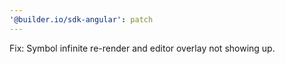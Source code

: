 ```yaml
---
'@builder.io/sdk-angular': patch
---
```


Fix: Symbol infinite re-render and editor overlay not showing up.
